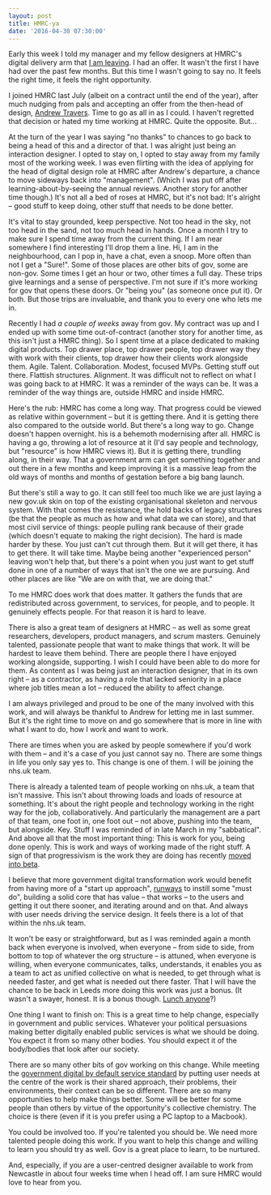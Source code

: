 ```yaml
---
layout: post
title: HMRC-ya
date: '2016-04-30 07:30:00'
---
```

Early this week I told my manager and my fellow designers at HMRC's digital delivery arm that [I am leaving](https://twitter.com/ermlikeyeah/status/725374078211727361). I had an offer. It wasn't the first I have had over the past few months. But this time I wasn't going to say no. It feels the right time, it feels the right opportunity.

I joined HMRC last July (albeit on a contract until the end of the year), after much nudging from pals and accepting an offer from the then-head of design, [Andrew Travers](http://trvrs.co). Time to go as all in as I could. I haven't regretted that decision or hated my time working at HMRC. Quite the opposite. But...

At the turn of the year I was saying "no thanks" to chances to go back to being a head of this and a director of that. I was alright just being an interaction designer. I opted to stay on, I opted to stay away from my family most of the working week. I was even flirting with the idea of applying for the head of digital design role at HMRC after Andrew's departure, a chance to move sideways back into "management". (Which I was put off after learning-about-by-seeing the annual reviews. Another story for another time though.) It's not all a bed of roses at HMRC, but it's not bad: It's alright – good stuff to keep doing, other stuff that needs to be done better.

It's vital to stay grounded, keep perspective. Not too head in the sky, not too head in the sand, not too much head in hands. Once a month I try to make sure I spend time away from the current thing. If I am near somewhere I find interesting I'll drop them a line. Hi, I am in the neighbourhood, can I pop in, have a chat, even a snoop. More often than not I get a "Sure!". Some of those places are other bits of gov, some are non-gov. Some times I get an hour or two, other times a full day. These trips give learnings and a sense of perspective. I'm not sure if it's more working for gov that opens these doors. Or "being you" (as someone once put it). Or both. But those trips are invaluable, and thank you to every one who lets me in.

Recently I had *a couple of weeks* away from gov. My contract was up and I ended up with some time out-of-contract (another story for another time, as this isn't just a HMRC thing). So I spent time at a place dedicated to making digital products. Top drawer place, top drawer people, top drawer way they with work with their clients, top drawer how their clients work alongside them. Agile. Talent. Collaboration. Modest, focused MVPs. Getting stuff out there. Flattish structures. Alignment. It was difficult not to reflect on what I was going back to at HMRC. It was a reminder of the ways can be. It was a reminder of the way things are, outside HMRC and inside HMRC.

Here's the rub: HMRC has come a long way. That progress could be viewed as relative within government – but it is getting there. And it is getting there also compared to the outside world. But there's a long way to go. Change doesn't happen overnight. his is a behemoth modernising after all. HMRC is having a go, throwing a lot of resource at it (I'd say people and technology, but "resource" is how HMRC views it). But it is getting there, trundling along, in their way. That a government arm can get something together and out there in a few months and keep improving it is a massive leap from the old ways of months and months of gestation before a big bang launch.

But there's still a way to go. It can still feel too much like we are just laying a new gov.uk skin on top of the existing organisational skeleton and nervous system. With that comes the resistance, the hold backs of legacy structures (be that the people as much as how and what data we can store), and that most civil service of things: people pulling rank because of their grade (which doesn't equate to making the right decision). The hard is made harder by these. You just can't cut through them. But it will get there, it has to get there. It will take time. Maybe being another "experienced person" leaving won't help that, but there's a point when you just want to get stuff done in one of a number of ways that isn't the one we are pursuing. And other places are like "We are on with that, we are doing that."

To me HMRC does work that does matter. It gathers the funds that are redistributed across government, to services, for people, and to people. It genuinely effects people. For that reason it is hard to leave.

There is also a great team of designers at HMRC – as well as some great researchers, developers, product managers, and scrum masters. Genuinely talented, passionate people that want to make things that work. It will be hardest to leave them behind. There are people there I have enjoyed working alongside, supporting. I wish I could have been able to do more for them. As content as I was being just an interaction designer, that in its own right – as a contractor, as having a role that lacked seniority in a place where job titles mean a lot – reduced the ability to affect change.

I am always privileged and proud to be one of the many involved with this work, and will always be thankful to Andrew for letting me in last summer. But it's the right time to move on and go somewhere that is more in line with what I want to do, how I work and want to work.

There are times when you are asked by people somewhere if you'd work with them – and it's a case of you just cannot say no. There are some things in life you only say yes to. This change is one of them. I will be joining the nhs.uk team.

There is already a talented team of people working on nhs.uk, a team that isn't massive. This isn't about throwing loads and loads of resource at something. It's about the right people and technology working in the right way for the job, collaboratively. And particularly the management are a part of that team, one foot in, one foot out – not above, pushing into the team, but alongside. Key. Stuff I was reminded of in late March in my "sabbatical". And above all that the most important thing: This is work for you, being done openly. This is work and ways of working made of the right stuff. A sign of that progressivism is the work they are doing has recently [moved into beta](http://digital.nhs.uk/moving-to-beta).

I believe that more government digital transformation work would benefit from having more of a "start up approach", [runways](https://www.agileplannerapp.com/blog/building-agile-planner/how-long-is-your-startup-runway) to instill some "must do", building a solid core that has value – that works – to the users and getting it out there sooner, and iterating around and on that. And always with user needs driving the service design. It feels there is a lot of that within the nhs.uk team.

It won't be easy or straightforward, but as I was reminded again a month back when everyone is involved, when everyone – from side to side, from bottom to top of whatever the org structure – is attuned, when everyone is willing, when everyone communicates, talks, understands, it enables you as a team to act as unified collective on what is needed, to get through what is needed faster, and get what is needed out there faster. That I will have the chance to be back in Leeds more doing this work was just a bonus. (It wasn't a swayer, honest. It is a bonus though. [Lunch anyone](/contact)?)

One thing I want to finish on: This is a great time to help change, especially in government and public services. Whatever your political persuasions making better digitally enabled public services is what we should be doing. You expect it from so many other bodies. You should expect it of the body/bodies that look after our society.

There are so many other bits of gov working on this change. While meeting the [government digital by default service standard](https://www.gov.uk/service-manual/digital-by-default) by putting user needs at the centre of the work is their shared approach, their problems, their environments, their context can be so different. There are so many opportunities to help make things better. Some will be better for some people than others by virtue of the opportunity's collective chemistry. The choice is there (even if it is you prefer using a PC laptop to a Macbook).

You could be involved too. If you're talented you should be. We need more talented people doing this work. If you want to help this change and willing to learn you should try as well. Gov is a great place to learn, to be nurtured.

And, especially, if you are a user-centred designer available to work from Newcastle in about four weeks time when I head off. I am sure HMRC would love to hear from you.
